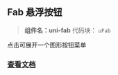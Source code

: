 ## Fab 悬浮按钮
> **组件名：uni-fab**
> 代码块： `uFab`


点击可展开一个图形按钮菜单

### [查看文档](https://uniapp.dcloud.io/component/uniui/uni-fab)